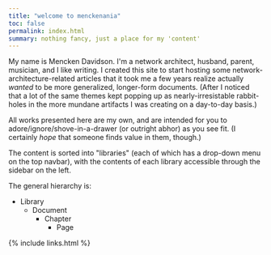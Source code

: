 ```yaml
---
title: "welcome to menckenania"
toc: false
permalink: index.html
summary: nothing fancy, just a place for my 'content'
---
```


My name is Mencken Davidson. I'm a network architect, husband, parent, musician, and I like writing. I created this site to start hosting some network-architecture-related articles that it took me a few years realize actually *wanted* to be more generalized, longer-form documents. (After I noticed that a lot of the same themes kept popping up as nearly-irresistable rabbit-holes in the more mundane artifacts I was creating on a day-to-day basis.)

All works presented here are my own, and are intended for you to adore/ignore/shove-in-a-drawer (or outright abhor) as you see fit. (I certainly *hope* that someone finds value in them, though.)

The content is sorted into "libraries" (each of which has a drop-down menu on the top navbar), with the contents of each library accessible through the sidebar on the left.

The general hierarchy is:

* Library
    * Document
        * Chapter
            * Page


{% include links.html %}